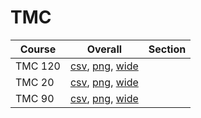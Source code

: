 # TMC

| Course | Overall | Section |
| ------ | ------- | ------- |
| TMC 120 | [csv](https://github.com/UCSD-Historical-Enrollment-Data/2023Winter/blob/main/overall/TMC%20120.csv), [png](https://raw.githubusercontent.com/UCSD-Historical-Enrollment-Data/2023Winter/main/plot_overall/TMC%20120.png), [wide](https://raw.githubusercontent.com/UCSD-Historical-Enrollment-Data/2023Winter/main/plot_overall_wide/TMC%20120.png) |  |
| TMC 20 | [csv](https://github.com/UCSD-Historical-Enrollment-Data/2023Winter/blob/main/overall/TMC%2020.csv), [png](https://raw.githubusercontent.com/UCSD-Historical-Enrollment-Data/2023Winter/main/plot_overall/TMC%2020.png), [wide](https://raw.githubusercontent.com/UCSD-Historical-Enrollment-Data/2023Winter/main/plot_overall_wide/TMC%2020.png) |  |
| TMC 90 | [csv](https://github.com/UCSD-Historical-Enrollment-Data/2023Winter/blob/main/overall/TMC%2090.csv), [png](https://raw.githubusercontent.com/UCSD-Historical-Enrollment-Data/2023Winter/main/plot_overall/TMC%2090.png), [wide](https://raw.githubusercontent.com/UCSD-Historical-Enrollment-Data/2023Winter/main/plot_overall_wide/TMC%2090.png) |  |
